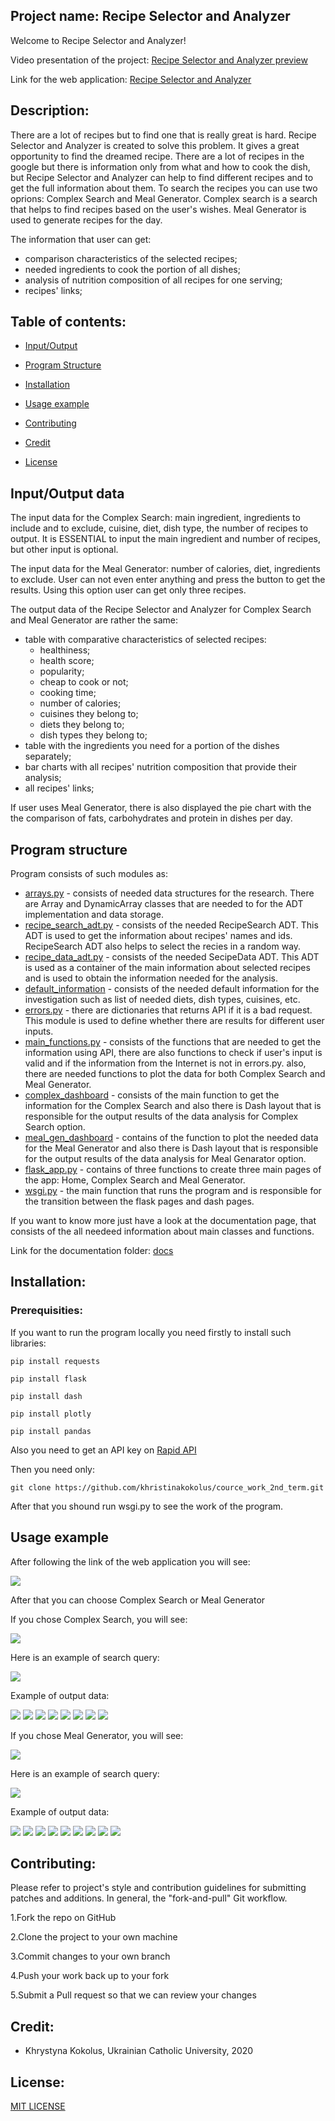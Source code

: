 ## Project name: Recipe Selector and Analyzer

Welcome to Recipe Selector and Analyzer!

Video presentation of the project: [Recipe Selector and Analyzer preview](https://www.youtube.com/watch?v=dhsA0brg_2o)

Link for the web application: [Recipe Selector and Analyzer](http://recipeanalyser.pythonanywhere.com/)

## Description:

There are a lot of recipes but to find one that is really great is hard. Recipe Selector and Analyzer is created to solve this problem. It gives a great opportunity to find the dreamed recipe. There are a lot of recipes in the google but there is information only from what and how to cook the dish, but Recipe Selector and Analyzer can help to find different recipes and to get the full information about them. To search the recipes you can use two oprions: Complex Search and Meal Generator. Complex search is a search that helps to find recipes based on the user's wishes. Meal Generator is used to generate recipes for the day.

The information that user can get:
* comparison characteristics of the selected recipes;
* needed ingredients to cook the portion of all dishes;
* analysis of nutrition composition of all recipes for one serving;
* recipes' links;

## Table of contents:

* [Input/Output](#Input/Output-data)

* [Program Structure](#Program-Structure)

* [Installation](#Installation)

* [Usage example](#Usage-example)

* [Contributing](#Contributing)

* [Credit](#Credit)

* [License](#License)

## Input/Output data

The input data for the Complex Search: main ingredient, ingredients to include and to exclude, cuisine, diet, dish type, the number of recipes to output. It is ESSENTIAL to input the main ingredient and number of recipes, but other input is optional.

The input data for the Meal Generator: number of calories, diet, ingredients to exclude. User сan not even enter anything and press the button to get the results. Using this option user can get only three recipes.


The output data of the Recipe Selector and Analyzer for Complex Search and Meal Generator are rather the same:
* table with comparative characteristics of selected recipes:
  * healthiness;
  * health score;
  * popularity;
  * cheap to cook or not;
  * cooking time;
  * number of calories;
  * cuisines they belong to;
  * diets they belong to;
  * dish types they belong to;
* table with the ingredients you need for a portion of the dishes separately;
* bar charts with all recipes' nutrition composition that provide their analysis;
* all recipes' links;

If user uses Meal Generator, there is also displayed the pie chart with the the comparison of fats, carbohydrates and protein in dishes per day.

## Program structure

Program consists of such modules as:
* [arrays.py](https://github.com/khristinakokolus/cource_work_2nd_term/blob/master/modules/arrays.py) - consists of needed data structures for the research. There are Array and DynamicArray classes that are needed to for the ADT implementation and data storage.
* [recipe_search_adt.py](https://github.com/khristinakokolus/cource_work_2nd_term/blob/master/modules/recipe_search_adt.py) - consists of the needed RecipeSearch ADT. This ADT is used to get the information about recipes' names and ids. RecipeSearch ADT also helps to select the recies in a random way.
* [recipe_data_adt.py](https://github.com/khristinakokolus/cource_work_2nd_term/blob/master/modules/recipe_data_adt.py) - consists of the needed SecipeData ADT. This ADT is used as a container of the main information about selected recipes and is used to obtain the information needed for the analysis.
* [default_information](https://github.com/khristinakokolus/cource_work_2nd_term/blob/master/modules/default_information.py) - consists of the needed default information for the investigation such as list of needed diets, dish types, cuisines, etc.
* [errors.py](https://github.com/khristinakokolus/cource_work_2nd_term/blob/master/modules/errors.py) - there are dictionaries that returns API if it is a bad request. This module is used to define whether there are results for different user inputs.
* [main_functions.py](https://github.com/khristinakokolus/cource_work_2nd_term/blob/master/modules/main_functions.py) - consists of the functions that are needed to get the information using API, there are also functions to check if user's input is valid and if the information from the Internet is not in errors.py. also, there are needed functions to plot the data for both Complex Search and Meal Generator.
* [complex_dashboard](https://github.com/khristinakokolus/cource_work_2nd_term/blob/master/modules/complex_dashboard.py) - consists of the main function to get the information for the Complex Search and also there is Dash layout that is responsible for the output results of the data analysis for Complex Search option.
* [meal_gen_dashboard](https://github.com/khristinakokolus/cource_work_2nd_term/blob/master/modules/meal_gen_dashboard.py) - contains of the function to plot the needed data for the Meal Generator and also there is Dash layout that is responsible for the output results of the data analysis for Meal Genarator option.
* [flask_app.py](https://github.com/khristinakokolus/cource_work_2nd_term/blob/master/modules/flask_app.py) - contains of three functions to create three main pages of the app: Home, Complex Search and Meal Generator.
* [wsgi.py](https://github.com/khristinakokolus/cource_work_2nd_term/blob/master/modules/wsgi.py) - the main function that runs the program and is responsible for the transition between the flask pages and dash pages.

If you want to know more just have a look at the documentation page, that consists of the all needeed information about main classes and functions. 

Link for the documentation folder: [docs](https://github.com/khristinakokolus/cource_work_2nd_term/tree/master/docs)

## Installation:

### Prerequisities:

If you want to run the program locally you need firstly to install such libraries:

`pip install requests`

`pip install flask`

`pip install dash`

`pip install plotly`

`pip install pandas`

Also you need to get an API key on [Rapid API](https://rapidapi.com/spoonacular/api/recipe-food-nutrition)

Then you need only:

`git clone https://github.com/khristinakokolus/cource_work_2nd_term.git`

After that you shound run wsgi.py to see the work of the program.

## Usage example

After following the link of the web application you will see:

![](https://github.com/khristinakokolus/cource_work_2nd_term/blob/master/screens/home.png)

After that you can choose Complex Search or Meal Generator

If you chose Complex Search, you will see:

![](https://github.com/khristinakokolus/cource_work_2nd_term/blob/master/screens/complex.png)

Here is an example of search query:

![](https://github.com/khristinakokolus/cource_work_2nd_term/blob/master/screens/complexsearch.png)

Example of output data:

![](https://github.com/khristinakokolus/cource_work_2nd_term/blob/master/screens/res1.png)
![](https://github.com/khristinakokolus/cource_work_2nd_term/blob/master/screens/res2.png)
![](https://github.com/khristinakokolus/cource_work_2nd_term/blob/master/screens/res3.png)
![](https://github.com/khristinakokolus/cource_work_2nd_term/blob/master/screens/res4.png)
![](https://github.com/khristinakokolus/cource_work_2nd_term/blob/master/screens/res5.png)
![](https://github.com/khristinakokolus/cource_work_2nd_term/blob/master/screens/res6.png)
![](https://github.com/khristinakokolus/cource_work_2nd_term/blob/master/screens/res7.png)
![](https://github.com/khristinakokolus/cource_work_2nd_term/blob/master/screens/res8.png)


If you chose Meal Generator, you will see:

![](https://github.com/khristinakokolus/cource_work_2nd_term/blob/master/screens/meal_gen.png)

Here is an example of search query:

![](https://github.com/khristinakokolus/cource_work_2nd_term/blob/master/screens/mealgenerator.png)


Example of output data:

![](https://github.com/khristinakokolus/cource_work_2nd_term/blob/master/screens/meal1.png)
![](https://github.com/khristinakokolus/cource_work_2nd_term/blob/master/screens/meal2.png)
![](https://github.com/khristinakokolus/cource_work_2nd_term/blob/master/screens/meal3.png)
![](https://github.com/khristinakokolus/cource_work_2nd_term/blob/master/screens/meal4.png)
![](https://github.com/khristinakokolus/cource_work_2nd_term/blob/master/screens/meal5.png)
![](https://github.com/khristinakokolus/cource_work_2nd_term/blob/master/screens/meal6.png)
![](https://github.com/khristinakokolus/cource_work_2nd_term/blob/master/screens/meal7.png)
![](https://github.com/khristinakokolus/cource_work_2nd_term/blob/master/screens/meal8.png)
![](https://github.com/khristinakokolus/cource_work_2nd_term/blob/master/screens/meal9.png)

## Contributing:

Please refer to project's style and contribution guidelines for submitting patches and additions. In general, the "fork-and-pull" Git workflow.

1.Fork the repo on GitHub

2.Clone the project to your own machine

3.Commit changes to your own branch

4.Push your work back up to your fork

5.Submit a Pull request so that we can review your changes

## Credit:
- Khrystyna Kokolus, Ukrainian Catholic University, 2020

## License:

[MIT LICENSE](https://github.com/khristinakokolus/cource_work_2nd_term/blob/master/LICENSE)
